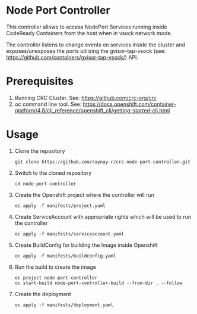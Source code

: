 # Node Port Controller

This controller allows to access NodePort Services running inside CodeReady Containers from the host when in vsock network mode.

The controller listens to change events on services inside the cluster and exposes/unexposes the ports utilizing the 
gvisor-tap-vsock (see: https://github.com/containers/gvisor-tap-vsock/) API. 

# Prerequisites

1. Running CRC Cluster. See: https://github.com/crc-org/crc
2. oc command line tool. See: https://docs.openshift.com/container-platform/4.8/cli_reference/openshift_cli/getting-started-cli.html

# Usage

1. Clone the repository

    `git clone https://github.com/raynay-r/crc-node-port-controller.git`

2. Switch to the cloned repository
    
    `cd node-port-controller`

3. Create the Openshift project where the controller will run

    `oc apply -f manifests/project.yaml`

4. Create ServiceAccount with appropriate rights which will be used to run the controller

   `oc apply -f manifests/serviceaccount.yaml`

5. Create BuildConfig for building the Image inside Openshift

    `oc apply -f manifests/buildconfig.yaml`

6. Run the build to create the image

    ```
    oc project node-port-controller
    oc start-build node-port-controller-build --from-dir . --follow
    ```

7. Create the deployment

    `oc apply -f manifests/deployment.yaml`
